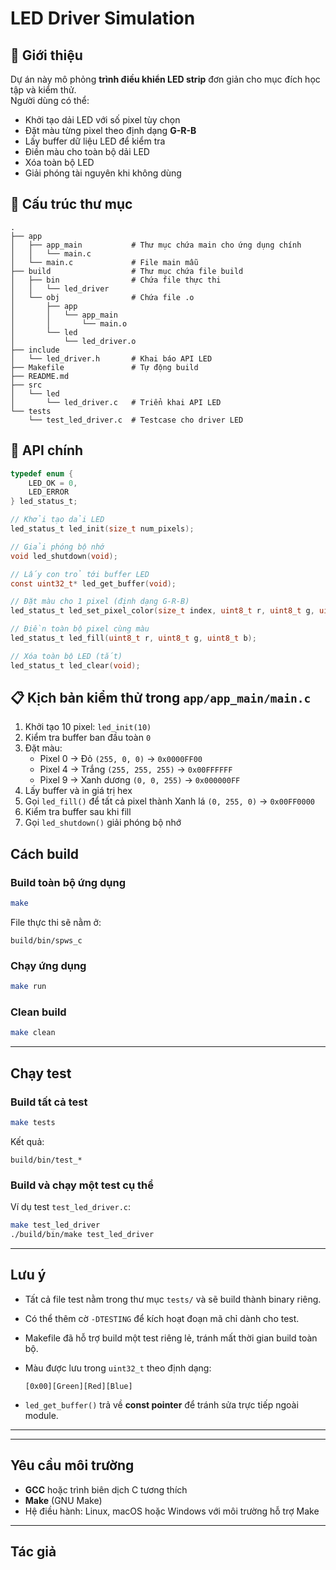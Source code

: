 # LED Driver Simulation

## 📌 Giới thiệu
Dự án này mô phỏng **trình điều khiển LED strip** đơn giản cho mục đích học tập và kiểm thử.  
Người dùng có thể:
- Khởi tạo dải LED với số pixel tùy chọn
- Đặt màu từng pixel theo định dạng **G-R-B**
- Lấy buffer dữ liệu LED để kiểm tra
- Điền màu cho toàn bộ dải LED
- Xóa toàn bộ LED
- Giải phóng tài nguyên khi không dùng

## 📂 Cấu trúc thư mục
```
.
├── app
│   ├── app_main           # Thư mục chứa main cho ứng dụng chính
│   │   └── main.c
│   └── main.c             # File main mẫu
├── build                  # Thư mục chứa file build
│   ├── bin                # Chứa file thực thi
│   │   └── led_driver
│   └── obj                # Chứa file .o
│       ├── app
│       │   └── app_main
│       │       └── main.o
│       └── led
│           └── led_driver.o
├── include
│   └── led_driver.h       # Khai báo API LED
├── Makefile               # Tự động build
├── README.md
├── src
│   └── led
│       └── led_driver.c   # Triển khai API LED
└── tests
    └── test_led_driver.c  # Testcase cho driver LED
```

## 🚀 API chính
```c
typedef enum {
    LED_OK = 0,
    LED_ERROR
} led_status_t;

// Khởi tạo dải LED
led_status_t led_init(size_t num_pixels);

// Giải phóng bộ nhớ
void led_shutdown(void);

// Lấy con trỏ tới buffer LED
const uint32_t* led_get_buffer(void);

// Đặt màu cho 1 pixel (định dạng G-R-B)
led_status_t led_set_pixel_color(size_t index, uint8_t r, uint8_t g, uint8_t b);

// Điền toàn bộ pixel cùng màu
led_status_t led_fill(uint8_t r, uint8_t g, uint8_t b);

// Xóa toàn bộ LED (tắt)
led_status_t led_clear(void);
```

## 📋 Kịch bản kiểm thử trong `app/app_main/main.c`
1. Khởi tạo 10 pixel: `led_init(10)`
2. Kiểm tra buffer ban đầu toàn `0`
3. Đặt màu:
   - Pixel 0 → Đỏ `(255, 0, 0)` → `0x0000FF00`
   - Pixel 4 → Trắng `(255, 255, 255)` → `0x00FFFFFF`
   - Pixel 9 → Xanh dương `(0, 0, 255)` → `0x000000FF`
4. Lấy buffer và in giá trị hex
5. Gọi `led_fill()` để tất cả pixel thành Xanh lá `(0, 255, 0)` → `0x00FF0000`
6. Kiểm tra buffer sau khi fill
7. Gọi `led_shutdown()` giải phóng bộ nhớ


## Cách build

### Build toàn bộ ứng dụng
```bash
make
```
File thực thi sẽ nằm ở:
```
build/bin/spws_c
```

### Chạy ứng dụng
```bash
make run
```

### Clean build
```bash
make clean
```

---

## Chạy test

### Build tất cả test
```bash
make tests
```
Kết quả:
```
build/bin/test_*
```

### Build và chạy một test cụ thể
Ví dụ test `test_led_driver.c`:
```bash
make test_led_driver
./build/bin/make test_led_driver
```


---

## Lưu ý
- Tất cả file test nằm trong thư mục `tests/` và sẽ build thành binary riêng.
- Có thể thêm cờ `-DTESTING` để kích hoạt đoạn mã chỉ dành cho test.
- Makefile đã hỗ trợ build một test riêng lẻ, tránh mất thời gian build toàn bộ.

- Màu được lưu trong `uint32_t` theo định dạng:
  ```
  [0x00][Green][Red][Blue]
  ```
- `led_get_buffer()` trả về **const pointer** để tránh sửa trực tiếp ngoài module.


---

---

## Yêu cầu môi trường
- **GCC** hoặc trình biên dịch C tương thích
- **Make** (GNU Make)
- Hệ điều hành: Linux, macOS hoặc Windows với môi trường hỗ trợ Make

---

## Tác giả 
